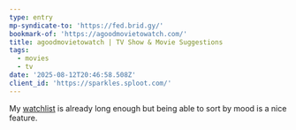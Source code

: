 ```yaml
---
type: entry
mp-syndicate-to: 'https://fed.brid.gy/'
bookmark-of: 'https://agoodmovietowatch.com/'
title: agoodmovietowatch | TV Show & Movie Suggestions
tags:
  - movies
  - tv
date: '2025-08-12T20:46:58.508Z'
client_id: 'https://sparkles.sploot.com/'
---
```

My [watchlist](/watchlist) is already long enough but being able to sort by mood is a nice feature. 
